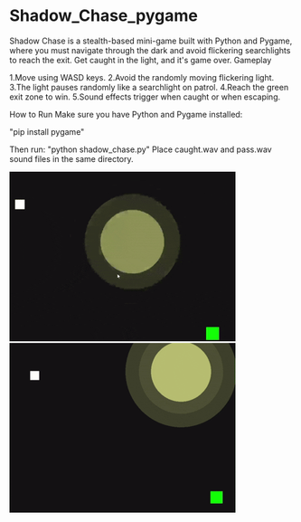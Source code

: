 # Shadow_Chase_pygame
Shadow Chase is a stealth-based mini-game built with Python and Pygame, where you must navigate through the dark and avoid flickering searchlights to reach the exit. Get caught in the light, and it's game over.
Gameplay

1.Move using WASD keys.
2.Avoid the randomly moving flickering light.
3.The light pauses randomly like a searchlight on patrol.
4.Reach the green exit zone to win.
5.Sound effects trigger when caught or when escaping.

How to Run
Make sure you have Python and Pygame installed:

"pip install pygame"

Then run:
"python shadow_chase.py"
Place caught.wav and pass.wav sound files in the same directory.

![Gameplay pass](pass.gif)
![Gameplay caught](caught.gif)
